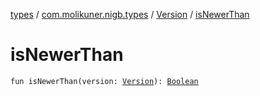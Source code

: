 [types](../../index.md) / [com.molikuner.nigb.types](../index.md) / [Version](index.md) / [isNewerThan](./is-newer-than.md)

# isNewerThan

`fun isNewerThan(version: `[`Version`](index.md)`): `[`Boolean`](https://kotlinlang.org/api/latest/jvm/stdlib/kotlin/-boolean/index.html)